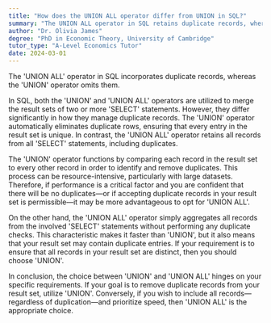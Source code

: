 ```yaml
---
title: "How does the UNION ALL operator differ from UNION in SQL?"
summary: "The UNION ALL operator in SQL retains duplicate records, whereas the UNION operator eliminates duplicates, providing distinct results."
author: "Dr. Olivia James"
degree: "PhD in Economic Theory, University of Cambridge"
tutor_type: "A-Level Economics Tutor"
date: 2024-03-01
---
```


The 'UNION ALL' operator in SQL incorporates duplicate records, whereas the 'UNION' operator omits them.

In SQL, both the 'UNION' and 'UNION ALL' operators are utilized to merge the result sets of two or more 'SELECT' statements. However, they differ significantly in how they manage duplicate records. The 'UNION' operator automatically eliminates duplicate rows, ensuring that every entry in the result set is unique. In contrast, the 'UNION ALL' operator retains all records from all 'SELECT' statements, including duplicates.

The 'UNION' operator functions by comparing each record in the result set to every other record in order to identify and remove duplicates. This process can be resource-intensive, particularly with large datasets. Therefore, if performance is a critical factor and you are confident that there will be no duplicates—or if accepting duplicate records in your result set is permissible—it may be more advantageous to opt for 'UNION ALL'.

On the other hand, the 'UNION ALL' operator simply aggregates all records from the involved 'SELECT' statements without performing any duplicate checks. This characteristic makes it faster than 'UNION', but it also means that your result set may contain duplicate entries. If your requirement is to ensure that all records in your result set are distinct, then you should choose 'UNION'.

In conclusion, the choice between 'UNION' and 'UNION ALL' hinges on your specific requirements. If your goal is to remove duplicate records from your result set, utilize 'UNION'. Conversely, if you wish to include all records—regardless of duplication—and prioritize speed, then 'UNION ALL' is the appropriate choice.
    